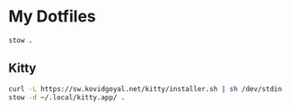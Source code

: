 # My Dotfiles

```sh
stow .
```

## Kitty

```sh
curl -L https://sw.kovidgoyal.net/kitty/installer.sh | sh /dev/stdin
stow -d ~/.local/kitty.app/ .
```
